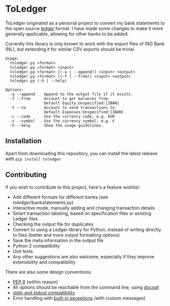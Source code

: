 # ToLedger
ToLedger originated as a personal project to convert my bank statements 
to the open source [ledger](http://ledger-cli.org/) format. I have made 
some changes to make it more generally applicable, allowing for other 
banks to be added.

Currently this library is only known to work with the export files of
ING Bank (NL), but extending it for similar CSV exports should be trivial.

```
Usage: 
  toledger.py <format>
  toledger.py <format> <input>
  toledger.py <format> [(-a | --append)] <input> <output>
  toledger.py <format> [(-f | --from)] <input> <output>
  toledger.py (-h | --help)

Options:
  -a --append    Append to the output file if it exists.
  -f --from      Account to get balances from. 
                 Default Equity:Unspecified:[IBAN]
  -t --to        Account to send transactions to. 
                 Default Expenses:Unspecified:[IBAN]
  -c --code      Use the currency code, e.g. EUR
  -s --symbol    Use the currency symbol, e.g. €  
  -h --help      Show the usage guidelines.
```

## Installation
Apart from downloading this repository, you can install the latest 
release with ``pip install toledger``

## Contributing
If you wish to contribute to this project, here's a feature wishlist:

+ Add different formats for different banks 
  (see toledger/bankstatements.py)
+ Interactive mode, manually adding and changing transaction details
+ Smart transaction labeling, based on specification files or existing 
  Ledger files
+ Checking the output file for duplicates
+ Convert to using a Ledger library for Python, instead of writing 
  directly to files (better and more output formatting options)
+ Save the meta information in the output file
+ Python 2 compatibility
+ Unit tests
+ Any other suggestions are also welcome, especially if they improve 
  extensibility and compatibility

There are also some design conventions:

+ [PEP 8](https://www.python.org/dev/peps/pep-0008/) (within reason)
+ All options should be reachable from the command line, using 
  [docopt](http://docopt.org)
+ [stdin and stdout compatibility](https://docs.python.org/3/library/sys.html#sys.stdin)
+ Error handling with 
  [built-in exceptions](https://docs.python.org/3.6/library/exceptions.html) 
  (with custom messages)